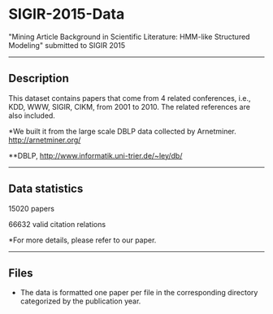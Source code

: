 # SIGIR-2015-Data
"Mining Article Background in Scientific Literature: HMM-like Structured Modeling" submitted to SIGIR 2015

-----------
Description
-----------
This dataset contains papers that come from 4 related conferences, i.e., KDD, WWW, SIGIR, CIKM, from 2001 to 2010. The related references are also included.

*We built it from the large scale DBLP data collected by Arnetminer. http://arnetminer.org/

**DBLP, http://www.informatik.uni-trier.de/~ley/db/

---------------
Data statistics
---------------
15020 papers

66632 valid citation relations

*For more details, please refer to our paper.

-----
Files
-----
* The data is formatted one paper per file in the corresponding directory categorized by the publication year.
